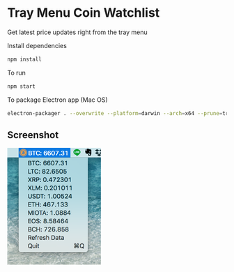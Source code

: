 Tray Menu Coin Watchlist
================
Get latest price updates right from the tray menu

Install dependencies
```Bash
npm install
```

To run
```Bash
npm start
```

To package Electron app (Mac OS)
```Bash
electron-packager . --overwrite --platform=darwin --arch=x64 --prune=true --out=release-builds
```

Screenshot
--
![Alt text](/screenshot.png?raw=true "screenshot")

